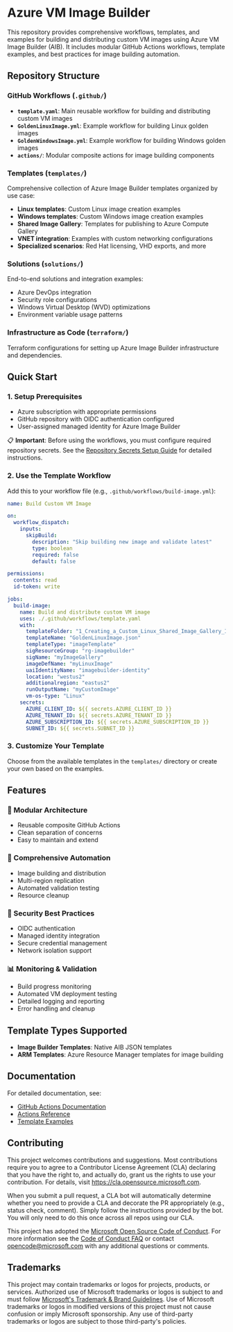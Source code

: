 # Azure VM Image Builder

This repository provides comprehensive workflows, templates, and examples for building and distributing custom VM images using Azure VM Image Builder (AIB). It includes modular GitHub Actions workflows, template examples, and best practices for image building automation.

## Repository Structure

### GitHub Workflows (`.github/`)
- **`template.yaml`**: Main reusable workflow for building and distributing custom VM images
- **`GoldenLinuxImage.yml`**: Example workflow for building Linux golden images
- **`GoldenWindowsImage.yml`**: Example workflow for building Windows golden images
- **`actions/`**: Modular composite actions for image building components

### Templates (`templates/`)
Comprehensive collection of Azure Image Builder templates organized by use case:
- **Linux templates**: Custom Linux image creation examples
- **Windows templates**: Custom Windows image creation examples  
- **Shared Image Gallery**: Templates for publishing to Azure Compute Gallery
- **VNET integration**: Examples with custom networking configurations
- **Specialized scenarios**: Red Hat licensing, VHD exports, and more

### Solutions (`solutions/`)
End-to-end solutions and integration examples:
- Azure DevOps integration
- Security role configurations
- Windows Virtual Desktop (WVD) optimizations
- Environment variable usage patterns

### Infrastructure as Code (`terraform/`)
Terraform configurations for setting up Azure Image Builder infrastructure and dependencies.

## Quick Start

### 1. Setup Prerequisites
- Azure subscription with appropriate permissions
- GitHub repository with OIDC authentication configured
- User-assigned managed identity for Azure Image Builder

📋 **Important**: Before using the workflows, you must configure required repository secrets. See the [Repository Secrets Setup Guide](./docs/Repository-Secrets-Setup.md) for detailed instructions.

### 2. Use the Template Workflow
Add this to your workflow file (e.g., `.github/workflows/build-image.yml`):

```yaml
name: Build Custom VM Image

on:
  workflow_dispatch:
    inputs:
      skipBuild:
        description: "Skip building new image and validate latest"
        type: boolean
        required: false
        default: false

permissions:
  contents: read
  id-token: write

jobs:
  build-image:
    name: Build and distribute custom VM image
    uses: ./.github/workflows/template.yaml
    with:
      templateFolder: "1_Creating_a_Custom_Linux_Shared_Image_Gallery_Image"
      templateName: "GoldenLinuxImage.json"
      templateType: "imageTemplate"
      sigResourceGroup: "rg-imagebuilder"
      sigName: "myImageGallery"
      imageDefName: "myLinuxImage"
      uaiIdentityName: "imagebuilder-identity"
      location: "westus2"
      additionalregion: "eastus2"
      runOutputName: "myCustomImage"
      vm-os-type: "Linux"
    secrets:
      AZURE_CLIENT_ID: ${{ secrets.AZURE_CLIENT_ID }}
      AZURE_TENANT_ID: ${{ secrets.AZURE_TENANT_ID }}
      AZURE_SUBSCRIPTION_ID: ${{ secrets.AZURE_SUBSCRIPTION_ID }}
      SUBNET_ID: ${{ secrets.SUBNET_ID }}
```

### 3. Customize Your Template
Choose from the available templates in the `templates/` directory or create your own based on the examples.

## Features

### 🔧 Modular Architecture
- Reusable composite GitHub Actions
- Clean separation of concerns
- Easy to maintain and extend

### 🚀 Comprehensive Automation
- Image building and distribution
- Multi-region replication
- Automated validation testing
- Resource cleanup

### 🔐 Security Best Practices
- OIDC authentication
- Managed identity integration
- Secure credential management
- Network isolation support

### 📊 Monitoring & Validation
- Build progress monitoring
- Automated VM deployment testing
- Detailed logging and reporting
- Error handling and cleanup

## Template Types Supported

- **Image Builder Templates**: Native AIB JSON templates
- **ARM Templates**: Azure Resource Manager templates for image building

## Documentation

For detailed documentation, see:
- [GitHub Actions Documentation](.github/workflows/template.yaml.md)
- [Actions Reference](.github/actions/README.md)
- [Template Examples](templates/readme.md)

## Contributing

This project welcomes contributions and suggestions. Most contributions require you to agree to a
Contributor License Agreement (CLA) declaring that you have the right to, and actually do, grant us
the rights to use your contribution. For details, visit https://cla.opensource.microsoft.com.

When you submit a pull request, a CLA bot will automatically determine whether you need to provide
a CLA and decorate the PR appropriately (e.g., status check, comment). Simply follow the instructions
provided by the bot. You will only need to do this once across all repos using our CLA.

This project has adopted the [Microsoft Open Source Code of Conduct](https://opensource.microsoft.com/codeofconduct/).
For more information see the [Code of Conduct FAQ](https://opensource.microsoft.com/codeofconduct/faq/) or
contact [opencode@microsoft.com](mailto:opencode@microsoft.com) with any additional questions or comments.

## Trademarks

This project may contain trademarks or logos for projects, products, or services. Authorized use of Microsoft 
trademarks or logos is subject to and must follow 
[Microsoft's Trademark & Brand Guidelines](https://www.microsoft.com/en-us/legal/intellectualproperty/trademarks/usage/general).
Use of Microsoft trademarks or logos in modified versions of this project must not cause confusion or imply Microsoft sponsorship.
Any use of third-party trademarks or logos are subject to those third-party's policies.
